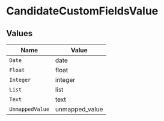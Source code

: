 # CandidateCustomFieldsValue


## Values

| Name            | Value           |
| --------------- | --------------- |
| `Date`          | date            |
| `Float`         | float           |
| `Integer`       | integer         |
| `List`          | list            |
| `Text`          | text            |
| `UnmappedValue` | unmapped_value  |